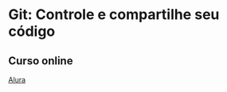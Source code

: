 # Git: Controle e compartilhe seu código
## Curso online

[Alura](https://www.alura.com.br/curso-online-git)
